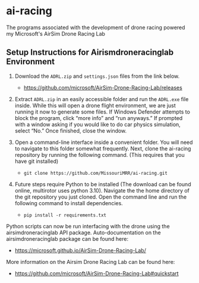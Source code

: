 # ai-racing

The programs associated with the development of drone racing powered my Microsoft's AirSim Drone Racing Lab

## Setup Instructions for Airismdroneracinglab Environment

1. Download the `ADRL.zip` and `settings.json` files from the link below.
   - <https://github.com/microsoft/AirSim-Drone-Racing-Lab/releases>

2. Extract `ADRL.zip` in an easily accessible folder and run the `ADRL.exe` file inside. While this will open a drone flight environment, we are just running it now to generate some files. If Windows Defender attempts to block the program, click “more info” and “run anyways.” If prompted with a window asking if you would like to do car physics simulation, select “No.” Once finished, close the window.

3. Open a command-line interface inside a convenient folder. You will need to navigate to this folder somewhat frequently. Next, clone the ai-racing repository by running the following command. (This requires that you have git installed)

   - `git clone https://github.com/MissouriMRR/ai-racing.git`

4. Future steps require Python to be installed (The download can be found online, multirotor uses python 3.10). Navigate the the home directory of the git repository you just cloned. Open the command line and run the following command to install dependencies.
    - `pip install -r requirements.txt`

Python scripts can now be run interfacing with the drone using the airsimdroneracinglab API package.
Auto-documentation on the airsimdroneracinglab package can be found here:

- <https://microsoft.github.io/AirSim-Drone-Racing-Lab/>

More information on the Airsim Drone Racing Lab can be found here:

- <https://github.com/microsoft/AirSim-Drone-Racing-Lab#quickstart>
